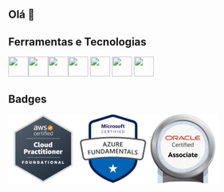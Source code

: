 ## Olá 👋

## Ferramentas e Tecnologias

<img loading="lazy" src="https://cdn.jsdelivr.net/gh/devicons/devicon/icons/git/git-original.svg" width="40" height="40"/><img src="https://cdn.jsdelivr.net/gh/devicons/devicon@latest/icons/docker/docker-original-wordmark.svg" width="40" height="40"/><img src="https://cdn.jsdelivr.net/gh/devicons/devicon@latest/icons/java/java-original.svg"  width="40" height="40"/><img src="https://cdn.jsdelivr.net/gh/devicons/devicon@latest/icons/spring/spring-original.svg"  width="40" height="40" />
<img src="https://cdn.jsdelivr.net/gh/devicons/devicon@latest/icons/mongodb/mongodb-original.svg"  width="40" height="40" /> <img src="https://cdn.jsdelivr.net/gh/devicons/devicon@latest/icons/sqldeveloper/sqldeveloper-original.svg" width="40" height="40" />
            <img src="https://cdn.jsdelivr.net/gh/devicons/devicon@latest/icons/swagger/swagger-original.svg"  width="40" height="40"/>
          
          
          
          

## Badges
<img src="https://github.com/jdevlucio/jdevlucio/blob/main/aws-certified-cloud-practitioner.png"  width="140" height="140"/><img src="https://github.com/jdevlucio/jdevlucio/blob/main/microsoft-certified-azure-fundamentals.png"  width="140" height="140"/><img src="https://github.com/jdevlucio/jdevlucio/blob/main/oracle-certified-associate-java-se-8-programmer.png"  width="140" height="140"/>


